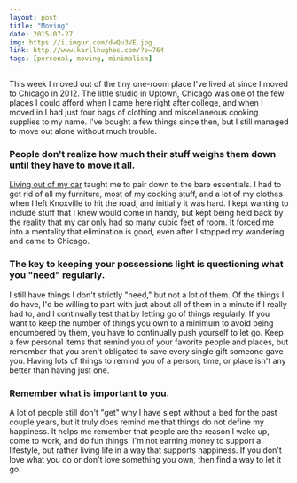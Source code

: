 ```yaml
---
layout: post
title: "Moving"
date: 2015-07-27
img: https://i.imgur.com/dwQu3VE.jpg
link: http://www.karllhughes.com/?p=764
tags: [personal, moving, minimalism]
---
```

This week I moved out of the tiny one-room place I've lived at since I moved to Chicago in 2012. The little studio in Uptown, Chicago was one of the few places I could afford when I came here right after college, and when I moved in I had just four bags of clothing and miscellaneous cooking supplies to my name. I've bought a few things since then, but I still managed to move out alone without much trouble.

### People don't realize how much their stuff weighs them down until they have to move it all.

[Living out of my car](/posts/the-journey-begins-homeless-for-a-summer) taught me to pair down to the bare essentials. I had to get rid of all my furniture, most of my cooking stuff, and a lot of my clothes when I left Knoxville to hit the road, and initially it was hard. I kept wanting to include stuff that I knew would come in handy, but kept being held back by the reality that my car only had so many cubic feet of room. It forced me into a mentality that elimination is good, even after I stopped my wandering and came to Chicago.

### The key to keeping your possessions light is questioning what you "need" regularly.

I still have things I don't strictly "need," but not a lot of them. Of the things I do have, I'd be willing to part with just about all of them in a minute if I really had to, and I continually test that by letting go of things regularly. If you want to keep the number of things you own to a minimum to avoid being encumbered by them, you have to continually push yourself to let go. Keep a few personal items that remind you of your favorite people and places, but remember that you aren't obligated to save every single gift someone gave you. Having lots of things to remind you of a person, time, or place isn't any better than having just one.

### Remember what is important to you.

A lot of people still don't "get" why I have slept without a bed for the past couple years, but it truly does remind me that things do not define my happiness. It helps me remember that people are the reason I wake up, come to work, and do fun things. I'm not earning money to support a lifestyle, but rather living life in a way that supports happiness. If you don't love what you do or don't love something you own, then find a way to let it go.
